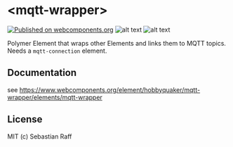 # &lt;mqtt-wrapper&gt;

[![Published on webcomponents.org](https://img.shields.io/badge/webcomponents.org-published-blue.svg)](https://www.webcomponents.org/element/hobbyquaker/mqtt-wrapper)
![alt text][shield-polymer] 
![alt text][shield-license]

Polymer Element that wraps other Elements and links them to MQTT topics. Needs a `mqtt-connection` element.


## Documentation

see https://www.webcomponents.org/element/hobbyquaker/mqtt-wrapper/elements/mqtt-wrapper

## License

MIT (c) Sebastian Raff

[shield-license]: https://img.shields.io/badge/license-MIT-blue.svg "License: MIT"
[shield-polymer]: https://img.shields.io/badge/polymer%20version-3.0-blue.svg "Polymer Version: 3.0"
